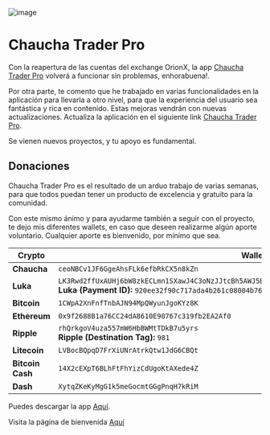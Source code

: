
![image](https://lh3.googleusercontent.com/Uxld8sMxAlb-NjsAByS4p1KWLqnwlxwmIdOaePJWEPmgQkeSxAuOfjHuEnIz9m72NgU=h150-rw)

# Chaucha Trader Pro

Con la reapertura de las cuentas del exchange OrionX, la app [Chaucha Trader Pro](https://play.google.com/store/apps/details?id=com.panterozo.chauchatraderpro) volverá a funcionar sin problemas, enhorabuena!.

Por otra parte, te comento que he trabajado en varias funcionalidades en la aplicación para llevarla a otro nivel, para que la experiencia del usuario sea fantástica y rica en contenido. Estas mejoras vendrán con nuevas actualizaciones. Actualiza la aplicación en el siguiente link [Chaucha Trader Pro](https://play.google.com/store/apps/details?id=com.panterozo.chauchatraderpro).

Se vienen nuevos proyectos, y tu apoyo es fundamental.

## Donaciones

Chaucha Trader Pro es el resultado de un arduo trabajo de varias semanas, para que todos puedan tener un producto de excelencia y gratuito para la comunidad.

Con este mismo ánimo y para ayudarme también a seguir con el proyecto, te dejo mis diferentes wallets, en caso que deseen realizarme algún aporte voluntario. Cualquier aporte es bienvenido, por mínimo que sea.


Crypto | Wallet
-----|-------
**Chaucha** | `ceoNBCv1JF6GgeAhsFLk6efbRkCX5n8kZn`
**Luka** | `LK3Rwd2ffUxAUHj6bW8zkECLmn1SXawJ4C3oNzJJtcBh5AWJ5BfVwBs3NrzUxway5tNkcFBF333tR47eQLJXNQ3ECm6XbJV`<br>**Luka (Payment ID):** `920ee32f90c717ada4b261c08004b76294cfd83ed864078de7a30ffa9b94d262`
**Bitcoin** | `1CWpA2XnFnfTnbAJN94MpQWyunJgoKYz8K`
**Ethereum** | `0x9f2688B1a76CC24dA8610E90767c319fb2EA2Af0`
**Ripple** | `rhQrkgoV4uza557mW6HbBWMtTDkB7u5yrs`<br>**Ripple (Destination Tag):** `981`
**Litecoin** | `LVBocBQpqD7FrXiUNrAtrkQtw1JdG6CBQt`
**Bitcoin Cash** | `14X2cEXpT6BLhFtFhYizCdUgoKtAXede4Z`
**Dash** | `XytqZKeKyMgG1k5meGocmtGGgPnqH7kRiM`



Puedes descargar la app [Aquí](https://play.google.com/store/apps/details?id=com.panterozo.chauchatraderpro).

Visita la página de bienvenida [Aquí](https://github.com/panterozo/Donaciones/blob/master/index_prev.md)

